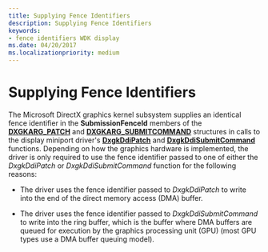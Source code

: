 ```yaml
---
title: Supplying Fence Identifiers
description: Supplying Fence Identifiers
keywords:
- fence identifiers WDK display
ms.date: 04/20/2017
ms.localizationpriority: medium
---
```


# Supplying Fence Identifiers


The Microsoft DirectX graphics kernel subsystem supplies an identical fence identifier in the **SubmissionFenceId** members of the [**DXGKARG\_PATCH**](/windows-hardware/drivers/ddi/d3dkmddi/ns-d3dkmddi-_dxgkarg_patch) and [**DXGKARG\_SUBMITCOMMAND**](/windows-hardware/drivers/ddi/d3dkmddi/ns-d3dkmddi-_dxgkarg_submitcommand) structures in calls to the display miniport driver's [**DxgkDdiPatch**](/windows-hardware/drivers/ddi/d3dkmddi/nc-d3dkmddi-dxgkddi_patch) and [**DxgkDdiSubmitCommand**](/windows-hardware/drivers/ddi/d3dkmddi/nc-d3dkmddi-dxgkddi_submitcommand) functions. Depending on how the graphics hardware is implemented, the driver is only required to use the fence identifier passed to one of either the *DxgkDdiPatch* or *DxgkDdiSubmitCommand* function for the following reasons:

-   The driver uses the fence identifier passed to *DxgkDdiPatch* to write into the end of the direct memory access (DMA) buffer.

-   The driver uses the fence identifier passed to *DxgkDdiSubmitCommand* to write into the ring buffer, which is the buffer where DMA buffers are queued for execution by the graphics processing unit (GPU) (most GPU types use a DMA buffer queuing model).

 

